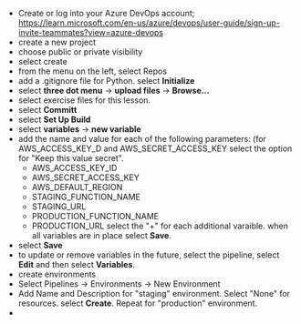 
- Create or log into your Azure DevOps account; https://learn.microsoft.com/en-us/azure/devops/user-guide/sign-up-invite-teammates?view=azure-devops
- create a new project
- choose public or private visibility
- select create
- from the menu on the left, select Repos
- add a .gitignore file for Python. select **Initialize**
- select **three dot menu** -> **upload files** -> **Browse...**
- select exercise files for this lesson.
- select **Committ**
- select **Set Up Build**
- select **variables** -> **new variable**
- add the name and value for each of the following parameters: (for AWS_ACCESS_KEY_D and AWS_SECRET_ACCESS_KEY select the option for "Keep this value secret".
  -   AWS_ACCESS_KEY_ID
  -   AWS_SECRET_ACCESS_KEY
  -   AWS_DEFAULT_REGION
  -   STAGING_FUNCTION_NAME
  -   STAGING_URL
  -   PRODUCTION_FUNCTION_NAME
  -   PRODUCTION_URL
    select the "+" for each additional varaible.
    when all variables are in place select **Save**.
- select **Save**
- to update or remove variables in the future, select the pipeline, select **Edit** and then select **Variables**.
- create environments
- Select Pipelines -> Environments -> New Environment
- Add Name and Description for "staging" environment.  Select "None" for resources.  select **Create**.  Repeat for "production" environment.
- 


